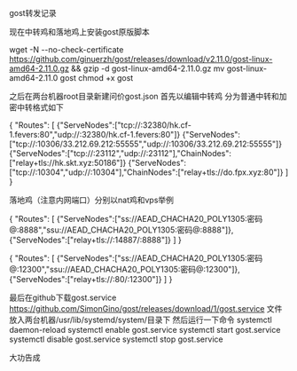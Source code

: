 gost转发记录

现在中转鸡和落地鸡上安装gost原版脚本

wget -N --no-check-certificate https://github.com/ginuerzh/gost/releases/download/v2.11.0/gost-linux-amd64-2.11.0.gz && gzip -d gost-linux-amd64-2.11.0.gz
mv gost-linux-amd64-2.11.0 gost
chmod +x gost

之后在两台机器root目录新建问价gost.json
首先以编辑中转鸡
分为普通中转和加密中转格式如下

{
"Routes": [
{"ServeNodes":["tcp://:32380/hk.cf-1.fevers:80","udp://:32380/hk.cf-1.fevers:80"]}
{"ServeNodes":["tcp://:10306/33.212.69.212:55555","udp://:10306/33.212.69.212:55555"]}
{"ServeNodes":["tcp://:23112","udp://:23112"],"ChainNodes":["relay+tls://hk.skt.xyz:50186"]}
{"ServeNodes":["tcp://:10304","udp://:10304"],"ChainNodes":["relay+tls://do.fpx.xyz:80"]}
    ]
}

落地鸡（注意内网端口）分别以nat鸡和vps举例

{
"Routes": [
{"ServeNodes":["ss://AEAD_CHACHA20_POLY1305:密码@:8888","ssu://AEAD_CHACHA20_POLY1305:密码@:8888"]}, 
{"ServeNodes":["relay+tls://:14887/:8888"]}
]
}

{
"Routes": [
{"ServeNodes":["ss://AEAD_CHACHA20_POLY1305:密码@:12300","ssu://AEAD_CHACHA20_POLY1305:密码@:12300"]}, 
{"ServeNodes":["relay+tls://:80/:12300"]}
]
}

最后在github下载gost.service https://github.com/SimonGino/gost/releases/download/1/gost.service  文件放入两台机器/usr/lib/systemd/system/目录下
然后运行一下命令
systemctl daemon-reload
systemctl enable gost.service
systemctl start gost.service
systemctl disable gost.service
systemctl stop gost.service

大功告成
